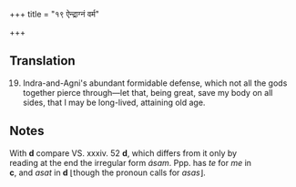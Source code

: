 +++
title = "१९ ऐन्द्राग्नं वर्म"

+++
## Translation
19. Indra-and-Agni's abundant formidable defense, which not all the gods  
together pierce through—let that, being great, save my body on all  
sides, that I may be long-lived, attaining old age.

## Notes
With **d** compare VS. xxxiv. 52 **d**, which differs from it only by  
reading at the end the irregular form *ásam*. Ppp. has *te* for *me* in  
**c**, and *asat* in **d** ⌊though the pronoun calls for *asas*⌋.
